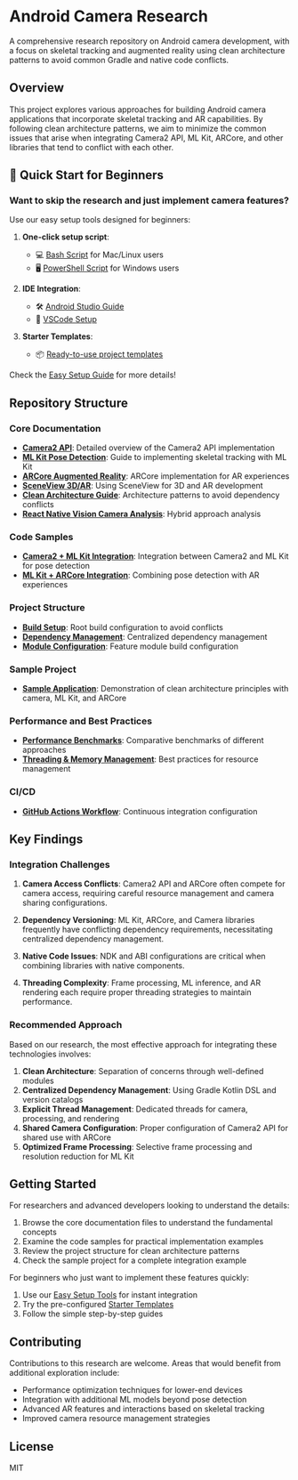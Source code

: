 # Android Camera Research

A comprehensive research repository on Android camera development, with a focus on skeletal tracking and augmented reality using clean architecture patterns to avoid common Gradle and native code conflicts.

## Overview

This project explores various approaches for building Android camera applications that incorporate skeletal tracking and AR capabilities. By following clean architecture patterns, we aim to minimize the common issues that arise when integrating Camera2 API, ML Kit, ARCore, and other libraries that tend to conflict with each other.

## 🚀 Quick Start for Beginners

### Want to skip the research and just implement camera features?

Use our easy setup tools designed for beginners:

1. **One-click setup script**:
   - 💻 [Bash Script](easy-setup/setup.sh) for Mac/Linux users
   - 🖥️ [PowerShell Script](easy-setup/setup.ps1) for Windows users

2. **IDE Integration**:
   - 🛠️ [Android Studio Guide](easy-setup/android-studio-plugin/README.md)
   - 📝 [VSCode Setup](easy-setup/vscode/README.md)

3. **Starter Templates**:
   - 📦 [Ready-to-use project templates](easy-setup/starter-templates/README.md)

Check the [Easy Setup Guide](easy-setup/README.md) for more details!

## Repository Structure

### Core Documentation

- **[Camera2 API](camera2-api.md)**: Detailed overview of the Camera2 API implementation
- **[ML Kit Pose Detection](ml-kit-pose-detection.md)**: Guide to implementing skeletal tracking with ML Kit
- **[ARCore Augmented Reality](arcore-augmented-reality.md)**: ARCore implementation for AR experiences
- **[SceneView 3D/AR](sceneview-3d-ar.md)**: Using SceneView for 3D and AR development
- **[Clean Architecture Guide](clean-architecture-guide.md)**: Architecture patterns to avoid dependency conflicts
- **[React Native Vision Camera Analysis](react-native-vision-camera-analysis.md)**: Hybrid approach analysis

### Code Samples

- **[Camera2 + ML Kit Integration](code-samples/camera2-mlkit-integration.kt)**: Integration between Camera2 and ML Kit for pose detection
- **[ML Kit + ARCore Integration](code-samples/mlkit-arcore-integration.kt)**: Combining pose detection with AR experiences

### Project Structure

- **[Build Setup](project-structure/build.gradle.kts)**: Root build configuration to avoid conflicts
- **[Dependency Management](project-structure/buildSrc/src/main/kotlin/Dependencies.kt)**: Centralized dependency management
- **[Module Configuration](project-structure/feature-camera/build.gradle.kts)**: Feature module build configuration

### Sample Project

- **[Sample Application](sample-project/)**: Demonstration of clean architecture principles with camera, ML Kit, and ARCore

### Performance and Best Practices

- **[Performance Benchmarks](benchmarks/camera-ml-ar-benchmarks.md)**: Comparative benchmarks of different approaches
- **[Threading & Memory Management](guides/threading-memory-management.md)**: Best practices for resource management

### CI/CD

- **[GitHub Actions Workflow](ci-cd/.github/workflows/android.yml)**: Continuous integration configuration

## Key Findings

### Integration Challenges

1. **Camera Access Conflicts**: Camera2 API and ARCore often compete for camera access, requiring careful resource management and camera sharing configurations.

2. **Dependency Versioning**: ML Kit, ARCore, and Camera libraries frequently have conflicting dependency requirements, necessitating centralized dependency management.

3. **Native Code Issues**: NDK and ABI configurations are critical when combining libraries with native components.

4. **Threading Complexity**: Frame processing, ML inference, and AR rendering each require proper threading strategies to maintain performance.

### Recommended Approach

Based on our research, the most effective approach for integrating these technologies involves:

1. **Clean Architecture**: Separation of concerns through well-defined modules
2. **Centralized Dependency Management**: Using Gradle Kotlin DSL and version catalogs
3. **Explicit Thread Management**: Dedicated threads for camera, processing, and rendering
4. **Shared Camera Configuration**: Proper configuration of Camera2 API for shared use with ARCore
5. **Optimized Frame Processing**: Selective frame processing and resolution reduction for ML Kit

## Getting Started

For researchers and advanced developers looking to understand the details:

1. Browse the core documentation files to understand the fundamental concepts
2. Examine the code samples for practical implementation examples
3. Review the project structure for clean architecture patterns
4. Check the sample project for a complete integration example

For beginners who just want to implement these features quickly:

1. Use our [Easy Setup Tools](easy-setup/README.md) for instant integration
2. Try the pre-configured [Starter Templates](easy-setup/starter-templates/README.md)
3. Follow the simple step-by-step guides

## Contributing

Contributions to this research are welcome. Areas that would benefit from additional exploration include:

- Performance optimization techniques for lower-end devices
- Integration with additional ML models beyond pose detection
- Advanced AR features and interactions based on skeletal tracking
- Improved camera resource management strategies

## License

MIT
